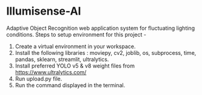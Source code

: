 # Illumisense-AI
Adaptive Object Recognition web application system for fluctuating lighting conditions.
Steps to setup environment for this project -
1. Create a virtual environment in your workspace.
2. Install the following libraries : moviepy, cv2, joblib, os, subprocess, time, pandas, sklearn, streamlit, ultralytics.
3. Install preferred YOLO v5 & v8 weight files from https://www.ultralytics.com/
4. Run upload.py file.
5. Run the command displayed in the terminal.
